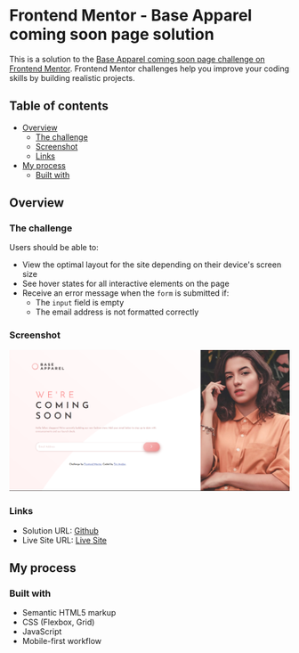 # Frontend Mentor - Base Apparel coming soon page solution

This is a solution to the [Base Apparel coming soon page challenge on Frontend Mentor](https://www.frontendmentor.io/challenges/base-apparel-coming-soon-page-5d46b47f8db8a7063f9331a0). Frontend Mentor challenges help you improve your coding skills by building realistic projects. 

## Table of contents

- [Overview](#overview)
  - [The challenge](#the-challenge)
  - [Screenshot](#screenshot)
  - [Links](#links)
- [My process](#my-process)
  - [Built with](#built-with)

## Overview

### The challenge

Users should be able to:

- View the optimal layout for the site depending on their device's screen size
- See hover states for all interactive elements on the page
- Receive an error message when the `form` is submitted if:
  - The `input` field is empty
  - The email address is not formatted correctly

### Screenshot

![](./design/desktop-result.png)

### Links

- Solution URL: [Github](https://github.com/timavidon/Base-Apparel-coming-soon-page)
- Live Site URL: [Live Site](https://timavidon.github.io/Base-Apparel-coming-soon-page/)

## My process

### Built with

- Semantic HTML5 markup
- CSS (Flexbox, Grid)
- JavaScript
- Mobile-first workflow

